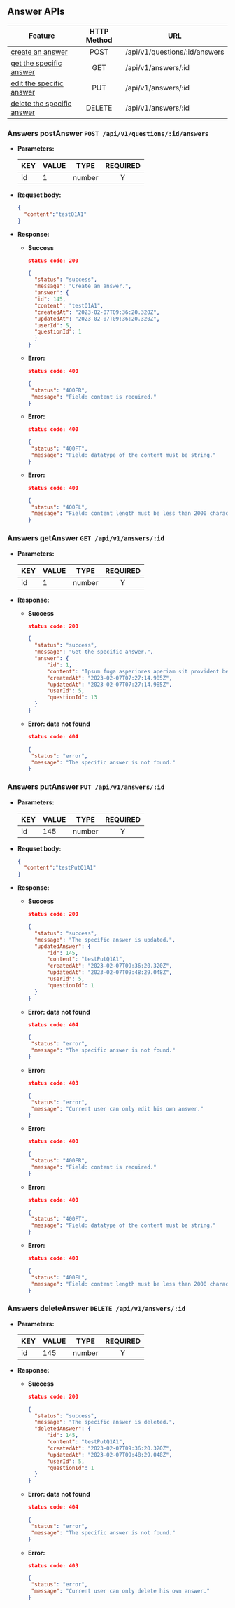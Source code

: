 ## Answer APIs
| Feature                    | HTTP Method | URL                           |
| -------------------------- | :---------: | ----------------------------- |
| [create an answer](#answers-postanswer-post-apiv1questionsidanswers)           |    POST     | /api/v1/questions/:id/answers |
| [get the specific answer](#answers-getanswer-get-apiv1answersid)    |     GET     | /api/v1/answers/:id           |
| [edit the specific answer](#answers-putanswer-put-apiv1answersid)   |     PUT     | /api/v1/answers/:id           |
| [delete the specific answer](#answers-deleteanswer-delete-apiv1answersid) |   DELETE    | /api/v1/answers/:id           |


### Answers postAnswer `POST /api/v1/questions/:id/answers`
  - **Parameters:**

    | KEY | VALUE | TYPE | REQUIRED |
    | --- | ----- | ---- | :--------: |
    | id  | 1     | number | Y |

  - **Requset body:**
    ```json
    {
      "content":"testQ1A1"
    }
    ```

  - **Response:**
    - **Success**

      ```json
      status code: 200

      {
        "status": "success",
        "message": "Create an answer.",
        "answer": {
        "id": 145,
        "content": "testQ1A1",
        "createdAt": "2023-02-07T09:36:20.320Z",
        "updatedAt": "2023-02-07T09:36:20.320Z",
        "userId": 5,
        "questionId": 1
        }
      }
      ```

    - **Error:**
       ```json
      status code: 400

      {
        "status": "400FR",
        "message": "Field: content is required."
      }
      ```

    - **Error:**
       ```json
      status code: 400

      {
        "status": "400FT",
        "message": "Field: datatype of the content must be string."
      }
      ```

    - **Error:**
       ```json
      status code: 400

      {
        "status": "400FL",
        "message": "Field: content length must be less than 2000 characters."
      }
      ```

### Answers getAnswer `GET /api/v1/answers/:id`
  - **Parameters:**

    | KEY | VALUE | TYPE | REQUIRED |
    | --- | ----- | ---- | :--------: |
    | id  | 1     | number | Y |

  - **Response:**
    - **Success**

      ```json
      status code: 200

      {
        "status": "success",
        "message": "Get the specific answer.",
        "answer": {
            "id": 1,
            "content": "Ipsum fuga asperiores aperiam sit provident beatae esse atque sapiente.",
            "createdAt": "2023-02-07T07:27:14.985Z",
            "updatedAt": "2023-02-07T07:27:14.985Z",
            "userId": 5,
            "questionId": 13
        }
      }
      ```

    - **Error: data not found**
       ```json
      status code: 404

      {
        "status": "error",
        "message": "The specific answer is not found."
      }
      ```

### Answers putAnswer `PUT /api/v1/answers/:id`
  - **Parameters:**

    | KEY | VALUE | TYPE | REQUIRED |
    | --- | ----- | ---- | :--------: |
    | id  | 145   | number | Y |

  - **Requset body:**
    ```json
    {
      "content":"testPutQ1A1"
    }
    ```

  - **Response:**
    - **Success**

      ```json
      status code: 200

      {
        "status": "success",
        "message": "The specific answer is updated.",
        "updatedAnswer": {
            "id": 145,
            "content": "testPutQ1A1",
            "createdAt": "2023-02-07T09:36:20.320Z",
            "updatedAt": "2023-02-07T09:48:29.048Z",
            "userId": 5,
            "questionId": 1
        }
      }
      ```

    - **Error: data not found**
       ```json
      status code: 404

      {
        "status": "error",
        "message": "The specific answer is not found."
      }
      ```

    - **Error:**
       ```json
      status code: 403

      {
        "status": "error",
        "message": "Current user can only edit his own answer."
      }
      ```

    - **Error:**
       ```json
      status code: 400

      {
        "status": "400FR",
        "message": "Field: content is required."
      }
      ```

    - **Error:**
       ```json
      status code: 400

      {
        "status": "400FT",
        "message": "Field: datatype of the content must be string."
      }
      ```

    - **Error:**
       ```json
      status code: 400

      {
        "status": "400FL",
        "message": "Field: content length must be less than 2000 characters."
      }
      ```

### Answers deleteAnswer `DELETE /api/v1/answers/:id`
  - **Parameters:**

    | KEY | VALUE | TYPE | REQUIRED |
    | --- | ----- | ---- | :--------: |
    | id  | 145    | number | Y |

  - **Response:**
    - **Success**

      ```json
      status code: 200

      {
        "status": "success",
        "message": "The specific answer is deleted.",
        "deletedAnswer": {
            "id": 145,
            "content": "testPutQ1A1",
            "createdAt": "2023-02-07T09:36:20.320Z",
            "updatedAt": "2023-02-07T09:48:29.048Z",
            "userId": 5,
            "questionId": 1
        }
      }
      ```

    - **Error: data not found**
       ```json
      status code: 404

      {
        "status": "error",
        "message": "The specific answer is not found."
      }
      ```

    - **Error:**
       ```json
      status code: 403

      {
        "status": "error",
        "message": "Current user can only delete his own answer."
      }
      ```
